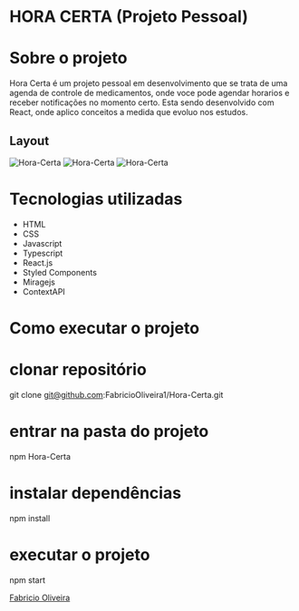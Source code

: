 
# HORA CERTA (Projeto Pessoal)


# Sobre o projeto
Hora Certa é um projeto pessoal em desenvolvimento que se trata de uma agenda de controle de medicamentos, onde voce pode agendar horarios e receber notificações no momento certo.
Esta sendo desenvolvido com React, onde aplico conceitos a medida que evoluo nos estudos.

## Layout
![Hora-Certa](https://github.com/FabricioOliveira1/readMe--model/blob/main/assets/hora-certa1.jpg)
![Hora-Certa](https://github.com/FabricioOliveira1/readMe--model/blob/main/assets/hora-certa2.jpg)
![Hora-Certa](https://github.com/FabricioOliveira1/readMe--model/blob/main/assets/hora-certa3.jpg)

# Tecnologias utilizadas

- HTML
- CSS 
- Javascript
- Typescript
- React.js
- Styled Components
- Miragejs
- ContextAPI


# Como executar o projeto

# clonar repositório
git clone git@github.com:FabricioOliveira1/Hora-Certa.git

# entrar na pasta do projeto 
npm Hora-Certa

# instalar dependências
npm install

# executar o projeto
npm start


[Fabricio Oliveira](https://www.linkedin.com/in/fabricioliveira-1/)